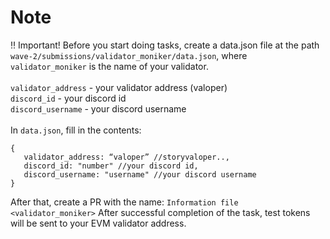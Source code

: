 # Note

‼️ Important! Before you start doing tasks, create a data.json file at the path `wave-2/submissions/validator_moniker/data.json`, where `validator_moniker` is the name of your validator.</br>
</br>
`validator_address` - your validator address (valoper)</br>
`discord_id` - your discord id</br>
`discord_username` - your discord username</br>
</br>
In `data.json`, fill in the contents:
```
{
   validator_address: “valoper” //storyvaloper..,
   discord_id: "number" //your discord id,
   discord_username: "username" //your discord username
}
```
After that, create a PR with the name: `Information file <validator_moniker>`
After successful completion of the task, test tokens will be sent to your EVM validator address.
